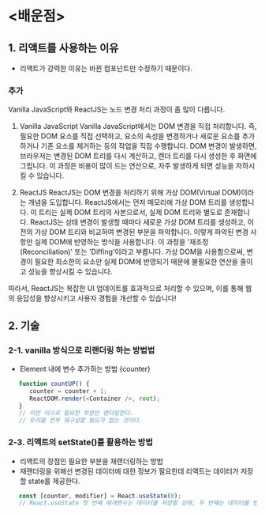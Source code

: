 # <배운점>

## 1. 리액트를 사용하는 이유

- 리액트가 강력한 이유는 바뀐 컴포넌트만 수정하기 때문이다.

### 추가

Vanilla JavaScript와 ReactJS는 노드 변경 처리 과정이 좀 많이 다릅니다.

1. Vanilla JavaScript
   Vanilla JavaScript에서는 DOM 변경을 직접 처리합니다. 즉, 필요한 DOM 요소를 직접 선택하고, 요소의 속성을 변경하거나 새로운 요소를 추가하거나 기존 요소를 제거하는 등의 작업을 직접 수행합니다.
   DOM 변경이 발생하면, 브라우저는 변경된 DOM 트리를 다시 계산하고, 렌더 트리를 다시 생성한 후 화면에 그립니다. 이 과정은 비용이 많이 드는 연산으로, 자주 발생하게 되면 성능을 저하시킬 수 있습니다.

2. ReactJS
   ReactJS는 DOM 변경을 처리하기 위해 가상 DOM(Virtual DOM)이라는 개념을 도입합니다. ReactJS에서는 먼저 메모리에 가상 DOM 트리를 생성합니다. 이 트리는 실제 DOM 트리의 사본으로서, 실제 DOM 트리와 별도로 존재합니다.
   ReactJS는 상태 변경이 발생할 때마다 새로운 가상 DOM 트리를 생성하고, 이전의 가상 DOM 트리와 비교하여 변경된 부분을 파악합니다. 이렇게 파악된 변경 사항만 실제 DOM에 반영하는 방식을 사용합니다. 이 과정을 '재조정(Reconciliation)' 또는 'Diffing'이라고 부릅니다.
   가상 DOM을 사용함으로써, 변경이 필요한 최소한의 요소만 실제 DOM에 반영되기 때문에 불필요한 연산을 줄이고 성능을 향상시킬 수 있습니다.

따라서, ReactJS는 복잡한 UI 업데이트를 효과적으로 처리할 수 있으며, 이를 통해 웹의 응답성을 향상시키고 사용자 경험을 개선할 수 있습니다!

## 2. 기술

### 2-1. vanilla 방식으로 리랜더링 하는 방법법

- Element 내에 변수 추가하는 방법 {counter}

```JavaScript
   function countUP() {
      counter = counter + 1;
      ReactDOM.render(<Container />, root);
   }
   // 이런 식으로 필요한 부분만 렌더링한다.
   // 트리를 전부 재구성할 필요가 없는 것이다.

```

### 2-3. 리액트의 setState()를 활용하는 방법

- 리액트의 장점인 필요한 부분을 재랜더링하는 방법
- 재랜더링을 위해선 변경된 데이터에 대한 정보가 필요한데 리액트는 데이터가 저장할 state를 제공한다.

```JavaScript
   const [counter, modifier] = React.useState(0);
   // React.useState 첫 번째 매개변수는 데이터를 저장할 상태, 두 번째는 데이터를 변경하는 변경자 함수를 넣는다.
```
